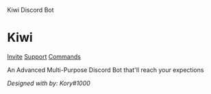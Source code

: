 Kiwi Discord Bot          

  

Kiwi
====

[Invite](https://discord.com/oauth2/authorize?client_id=742851130354303027&permissions=8&scope=bot) [Support](https://discord.gg/WqUmTEvc) [Commands](https://kiwidiscordbot.xyz/commands.html)  
  
  
  

An Advanced Multi-Purpose Discord Bot that'll reach your expections

  
_Designed with by: Kory#1000_
